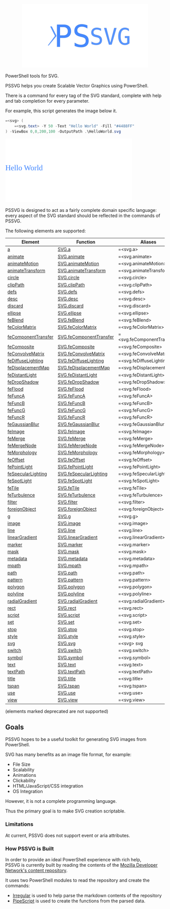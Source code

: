 <div align='center'>
<img src='Assets/PSSVG.svg' />
</div>

PowerShell tools for SVG.

PSSVG helps you create Scalable Vector Graphics using PowerShell.


There is a command for every tag of the SVG standard, complete with help and tab completion for every parameter.


For example, this script generates the image below it.

~~~PowerShell
=<svg> (
    =<svg.text> -Y 50 -Text "Hello World" -Fill "#4488FF"
) -ViewBox 0,0,200,100 -OutputPath .\HelloWorld.svg
~~~
![HelloWorld](HelloWorld.svg)

PSSVG is designed to act as a fairly complete domain specific language:  every aspect of the SVG standard should be reflected in the commands of PSSVG.

The following elements are supported:


|Element                                               |Function                                              |Aliases                         |
|------------------------------------------------------|------------------------------------------------------|--------------------------------|
|[a](docs/SVG.a.md)                                    |[SVG.a](SVG.a.ps1)                                    |=&lt;svg.a&gt;                  |
|[animate](docs/SVG.animate.md)                        |[SVG.animate](SVG.animate.ps1)                        |=&lt;svg.animate&gt;            |
|[animateMotion](docs/SVG.animateMotion.md)            |[SVG.animateMotion](SVG.animateMotion.ps1)            |=&lt;svg.animateMotion&gt;      |
|[animateTransform](docs/SVG.animateTransform.md)      |[SVG.animateTransform](SVG.animateTransform.ps1)      |=&lt;svg.animateTransform&gt;   |
|[circle](docs/SVG.circle.md)                          |[SVG.circle](SVG.circle.ps1)                          |=&lt;svg.circle&gt;             |
|[clipPath](docs/SVG.clipPath.md)                      |[SVG.clipPath](SVG.clipPath.ps1)                      |=&lt;svg.clipPath&gt;           |
|[defs](docs/SVG.defs.md)                              |[SVG.defs](SVG.defs.ps1)                              |=&lt;svg.defs&gt;               |
|[desc](docs/SVG.desc.md)                              |[SVG.desc](SVG.desc.ps1)                              |=&lt;svg.desc&gt;               |
|[discard](docs/SVG.discard.md)                        |[SVG.discard](SVG.discard.ps1)                        |=&lt;svg.discard&gt;            |
|[ellipse](docs/SVG.ellipse.md)                        |[SVG.ellipse](SVG.ellipse.ps1)                        |=&lt;svg.ellipse&gt;            |
|[feBlend](docs/SVG.feBlend.md)                        |[SVG.feBlend](SVG.feBlend.ps1)                        |=&lt;svg.feBlend&gt;            |
|[feColorMatrix](docs/SVG.feColorMatrix.md)            |[SVG.feColorMatrix](SVG.feColorMatrix.ps1)            |=&lt;svg.feColorMatrix&gt;      |
|[feComponentTransfer](docs/SVG.feComponentTransfer.md)|[SVG.feComponentTransfer](SVG.feComponentTransfer.ps1)|=&lt;svg.feComponentTransfer&gt;|
|[feComposite](docs/SVG.feComposite.md)                |[SVG.feComposite](SVG.feComposite.ps1)                |=&lt;svg.feComposite&gt;        |
|[feConvolveMatrix](docs/SVG.feConvolveMatrix.md)      |[SVG.feConvolveMatrix](SVG.feConvolveMatrix.ps1)      |=&lt;svg.feConvolveMatrix&gt;   |
|[feDiffuseLighting](docs/SVG.feDiffuseLighting.md)    |[SVG.feDiffuseLighting](SVG.feDiffuseLighting.ps1)    |=&lt;svg.feDiffuseLighting&gt;  |
|[feDisplacementMap](docs/SVG.feDisplacementMap.md)    |[SVG.feDisplacementMap](SVG.feDisplacementMap.ps1)    |=&lt;svg.feDisplacementMap&gt;  |
|[feDistantLight](docs/SVG.feDistantLight.md)          |[SVG.feDistantLight](SVG.feDistantLight.ps1)          |=&lt;svg.feDistantLight&gt;     |
|[feDropShadow](docs/SVG.feDropShadow.md)              |[SVG.feDropShadow](SVG.feDropShadow.ps1)              |=&lt;svg.feDropShadow&gt;       |
|[feFlood](docs/SVG.feFlood.md)                        |[SVG.feFlood](SVG.feFlood.ps1)                        |=&lt;svg.feFlood&gt;            |
|[feFuncA](docs/SVG.feFuncA.md)                        |[SVG.feFuncA](SVG.feFuncA.ps1)                        |=&lt;svg.feFuncA&gt;            |
|[feFuncB](docs/SVG.feFuncB.md)                        |[SVG.feFuncB](SVG.feFuncB.ps1)                        |=&lt;svg.feFuncB&gt;            |
|[feFuncG](docs/SVG.feFuncG.md)                        |[SVG.feFuncG](SVG.feFuncG.ps1)                        |=&lt;svg.feFuncG&gt;            |
|[feFuncR](docs/SVG.feFuncR.md)                        |[SVG.feFuncR](SVG.feFuncR.ps1)                        |=&lt;svg.feFuncR&gt;            |
|[feGaussianBlur](docs/SVG.feGaussianBlur.md)          |[SVG.feGaussianBlur](SVG.feGaussianBlur.ps1)          |=&lt;svg.feGaussianBlur&gt;     |
|[feImage](docs/SVG.feImage.md)                        |[SVG.feImage](SVG.feImage.ps1)                        |=&lt;svg.feImage&gt;            |
|[feMerge](docs/SVG.feMerge.md)                        |[SVG.feMerge](SVG.feMerge.ps1)                        |=&lt;svg.feMerge&gt;            |
|[feMergeNode](docs/SVG.feMergeNode.md)                |[SVG.feMergeNode](SVG.feMergeNode.ps1)                |=&lt;svg.feMergeNode&gt;        |
|[feMorphology](docs/SVG.feMorphology.md)              |[SVG.feMorphology](SVG.feMorphology.ps1)              |=&lt;svg.feMorphology&gt;       |
|[feOffset](docs/SVG.feOffset.md)                      |[SVG.feOffset](SVG.feOffset.ps1)                      |=&lt;svg.feOffset&gt;           |
|[fePointLight](docs/SVG.fePointLight.md)              |[SVG.fePointLight](SVG.fePointLight.ps1)              |=&lt;svg.fePointLight&gt;       |
|[feSpecularLighting](docs/SVG.feSpecularLighting.md)  |[SVG.feSpecularLighting](SVG.feSpecularLighting.ps1)  |=&lt;svg.feSpecularLighting&gt; |
|[feSpotLight](docs/SVG.feSpotLight.md)                |[SVG.feSpotLight](SVG.feSpotLight.ps1)                |=&lt;svg.feSpotLight&gt;        |
|[feTile](docs/SVG.feTile.md)                          |[SVG.feTile](SVG.feTile.ps1)                          |=&lt;svg.feTile&gt;             |
|[feTurbulence](docs/SVG.feTurbulence.md)              |[SVG.feTurbulence](SVG.feTurbulence.ps1)              |=&lt;svg.feTurbulence&gt;       |
|[filter](docs/SVG.filter.md)                          |[SVG.filter](SVG.filter.ps1)                          |=&lt;svg.filter&gt;             |
|[foreignObject](docs/SVG.foreignObject.md)            |[SVG.foreignObject](SVG.foreignObject.ps1)            |=&lt;svg.foreignObject&gt;      |
|[g](docs/SVG.g.md)                                    |[SVG.g](SVG.g.ps1)                                    |=&lt;svg.g&gt;                  |
|[image](docs/SVG.image.md)                            |[SVG.image](SVG.image.ps1)                            |=&lt;svg.image&gt;              |
|[line](docs/SVG.line.md)                              |[SVG.line](SVG.line.ps1)                              |=&lt;svg.line&gt;               |
|[linearGradient](docs/SVG.linearGradient.md)          |[SVG.linearGradient](SVG.linearGradient.ps1)          |=&lt;svg.linearGradient&gt;     |
|[marker](docs/SVG.marker.md)                          |[SVG.marker](SVG.marker.ps1)                          |=&lt;svg.marker&gt;             |
|[mask](docs/SVG.mask.md)                              |[SVG.mask](SVG.mask.ps1)                              |=&lt;svg.mask&gt;               |
|[metadata](docs/SVG.metadata.md)                      |[SVG.metadata](SVG.metadata.ps1)                      |=&lt;svg.metadata&gt;           |
|[mpath](docs/SVG.mpath.md)                            |[SVG.mpath](SVG.mpath.ps1)                            |=&lt;svg.mpath&gt;              |
|[path](docs/SVG.path.md)                              |[SVG.path](SVG.path.ps1)                              |=&lt;svg.path&gt;               |
|[pattern](docs/SVG.pattern.md)                        |[SVG.pattern](SVG.pattern.ps1)                        |=&lt;svg.pattern&gt;            |
|[polygon](docs/SVG.polygon.md)                        |[SVG.polygon](SVG.polygon.ps1)                        |=&lt;svg.polygon&gt;            |
|[polyline](docs/SVG.polyline.md)                      |[SVG.polyline](SVG.polyline.ps1)                      |=&lt;svg.polyline&gt;           |
|[radialGradient](docs/SVG.radialGradient.md)          |[SVG.radialGradient](SVG.radialGradient.ps1)          |=&lt;svg.radialGradient&gt;     |
|[rect](docs/SVG.rect.md)                              |[SVG.rect](SVG.rect.ps1)                              |=&lt;svg.rect&gt;               |
|[script](docs/SVG.script.md)                          |[SVG.script](SVG.script.ps1)                          |=&lt;svg.script&gt;             |
|[set](docs/SVG.set.md)                                |[SVG.set](SVG.set.ps1)                                |=&lt;svg.set&gt;                |
|[stop](docs/SVG.stop.md)                              |[SVG.stop](SVG.stop.ps1)                              |=&lt;svg.stop&gt;               |
|[style](docs/SVG.style.md)                            |[SVG.style](SVG.style.ps1)                            |=&lt;svg.style&gt;              |
|[svg](docs/SVG.svg.md)                                |[SVG.svg](SVG.svg.ps1)                                |=&lt;svg&gt; svg                |
|[switch](docs/SVG.switch.md)                          |[SVG.switch](SVG.switch.ps1)                          |=&lt;svg.switch&gt;             |
|[symbol](docs/SVG.symbol.md)                          |[SVG.symbol](SVG.symbol.ps1)                          |=&lt;svg.symbol&gt;             |
|[text](docs/SVG.text.md)                              |[SVG.text](SVG.text.ps1)                              |=&lt;svg.text&gt;               |
|[textPath](docs/SVG.textPath.md)                      |[SVG.textPath](SVG.textPath.ps1)                      |=&lt;svg.textPath&gt;           |
|[title](docs/SVG.title.md)                            |[SVG.title](SVG.title.ps1)                            |=&lt;svg.title&gt;              |
|[tspan](docs/SVG.tspan.md)                            |[SVG.tspan](SVG.tspan.ps1)                            |=&lt;svg.tspan&gt;              |
|[use](docs/SVG.use.md)                                |[SVG.use](SVG.use.ps1)                                |=&lt;svg.use&gt;                |
|[view](docs/SVG.view.md)                              |[SVG.view](SVG.view.ps1)                              |=&lt;svg.view&gt;               |



(elements marked deprecated are not supported)

## Goals

PSSVG hopes to be a useful toolkit for generating SVG images from PowerShell.

SVG has many benefits as an image file format, for example:
* File Size
* Scalability
* Animations
* Clickability
* HTML/JavaScript/CSS integration
* OS Integration

However, it is not a complete programming language.

Thus the primary goal is to make SVG creation scriptable.

### Limitations 

At current, PSSVG does not support event or aria attributes.

### How PSSVG is Built

In order to provide an ideal PowerShell experience with rich help,  
PSSVG is currently built by reading the contents of the [Mozilla Developer Network's content repository](https://github.com/mdn/content).

It uses two PowerShell modules to read the repository and create the commands:

* [Irregular](https://github.com/StartAutomating/Irregular) is used to help parse the markdown contents of the repository
* [PipeScript](https://github.com/StartAutomating/PipeScript) is used to create the functions from the parsed data.




